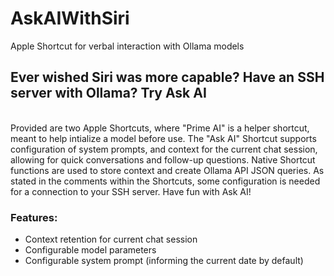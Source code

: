 # AskAIWithSiri
Apple Shortcut for verbal interaction with Ollama models
<br>
## Ever wished Siri was more capable? Have an SSH server with Ollama? Try Ask AI
<br>
Provided are two Apple Shortcuts, where "Prime AI" is a helper shortcut, meant to help intialize a model before use. The "Ask AI" Shortcut supports configuration of system prompts, and context for the current chat session, allowing for quick conversations and follow-up questions. Native Shortcut functions are used to store context and create Ollama API JSON queries. As stated in the comments within the Shortcuts, some configuration is needed for a connection to your SSH server. Have fun with Ask AI!
<br>

### Features:
* Context retention for current chat session
* Configurable model parameters
* Configurable system prompt (informing the current date by default)
